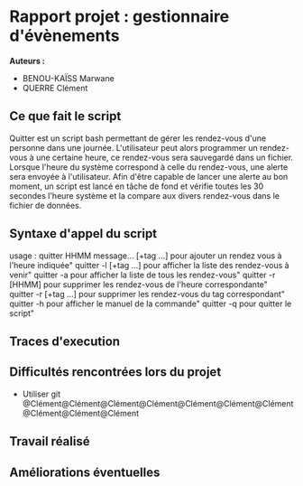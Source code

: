 # Rapport projet : gestionnaire d'évènements
**Auteurs :**
- BENOU-KAÏSS Marwane
- QUERRE Clément

## Ce que fait le script
Quitter est un script bash permettant de gérer les rendez-vous d'une personne dans une journée. L'utilisateur peut alors programmer un rendez-vous à une certaine heure, ce rendez-vous sera sauvegardé dans un fichier. Lorsque l'heure du système correspond à celle du rendez-vous, une alerte sera envoyée à l'utilisateur.
Afin d'être capable de lancer une alerte au bon moment, un script est lancé en tâche de fond et vérifie toutes les 30 secondes l'heure système et la compare aux divers rendez-vous dans le fichier de données.

## Syntaxe d'appel du script
usage :   quitter HHMM message... [+tag ...] pour ajouter un rendez vous à l'heure indiquée"
          quitter -l [+tag ...] pour afficher la liste des rendez-vous à venir"
          quitter -a pour afficher la liste de tous les rendez-vous"
          quitter -r [HHMM] pour supprimer les rendez-vous de l'heure correspondante"
          quitter -r [+tag ...] pour supprimer les rendez-vous du tag correspondant"
          quitter -h pour afficher le manuel de la commande"
          quitter -q pour quitter le script"

## Traces d'execution


## Difficultés rencontrées lors du projet
- Utiliser git @Clément@Clément@Clément@Clément@Clément@Clément@Clément@Clément@Clément@Clément

## Travail réalisé


## Améliorations éventuelles
